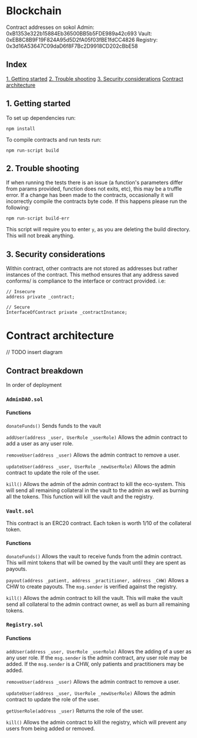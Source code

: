 # Blockchain

Contract addresses on sokol
Admin: 0xB1353e322b15884Eb36500BB5b5FDE989a42c693
Vault: 0xEB8C8B9F19F824A95d5D2fA05f03fBE1fdCC4826
Registry: 0x3d16A53647C09daD6f8F7Bc2D9918CD202cBbE58

## Index

[1. Getting started](#1-getting-started)
[2. Trouble shooting](#2-trouble-shooting)
[3. Security considerations](#3-security-considerations)
[Contract architecture](#contract-architecture)

## 1. Getting started

To set up dependencies run:

```
npm install
```

To compile contracts and run tests run:

```
npm run-script build
```

## 2. Trouble shooting

If when running the tests there is an issue (a function's parameters differ from params provided, function does not exits, etc), this may be a truffle error.
If a change has been made to the contracts, occasionally it will incorrectly compile the contracts byte code. If this happens please run the following:

```
npm run-script build-err
```

This script will require you to enter `y`, as you are deleting the build directory. This will not break anything.

<!-- If you are linux please run:
```
npm run-script build-err-lnx
``` -->

## 3. Security considerations

Within contract, other contracts are not stored as addresses but rather instances of the contract. This method ensures that any address saved conforms/ is compliance to the interface or contract provided.
i.e:

```
// Insecure
address private _contract;

// Secure
InterfaceOfContract private _contractInstance;
```

# Contract architecture

// TODO insert diagram

## Contract breakdown

In order of deployment

### `AdminDAO.sol`

#### Functions

`donateFunds()`
Sends funds to the vault

`addUser(address _user, UserRole _userRole)`
Allows the admin contract to add a user as any user role.

`removeUser(address _user)`
Allows the admin contract to remove a user.

`updateUser(address _user, UserRole _newUserRole)`
Allows the admin contract to update the role of the user.

`kill()`
Allows the admin of the admin contract to kill the eco-system. This will send all remaining collateral in the vault to the admin as well as burning all the tokens. This function will kill the vault and the registry.

### `Vault.sol`

This contract is an ERC20 contract. Each token is worth 1/10 of the collateral token.

#### Functions

`donateFunds()`
Allows the vault to receive funds from the admin contract. This will mint tokens that will be owned by the vault until they are spent as payouts.

`payout(address _patient, address _practitioner, address _CHW)`
Allows a CHW to create payouts. The `msg.sender` is verified against the registry.

`kill()`
Allows the admin contract to kill the vault. This will make the vault send all collateral to the admin contract owner, as well as burn all remaining tokens.

### `Registry.sol`

#### Functions

`addUser(address _user, UserRole _userRole)`
Allows the adding of a user as any user role. If the `msg.sender` is the admin contract, any user role may be added. If the `msg.sender` is a CHW, only patients and practitioners may be added.

`removeUser(address _user)`
Allows the admin contract to remove a user.

`updateUser(address _user, UserRole _newUserRole)`
Allows the admin contract to update the role of the user.

`getUserRole(address _user)`
Returns the role of the user.

`kill()`
Allows the admin contract to kill the registry, which will prevent any users from being added or removed.
